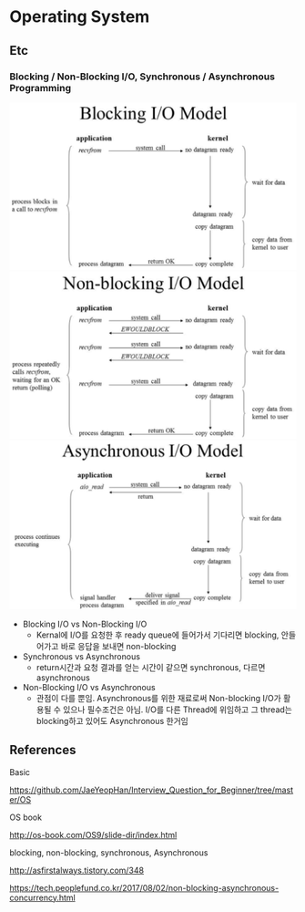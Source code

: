 # Operating System

## Etc

### Blocking / Non-Blocking I/O, Synchronous / Asynchronous Programming

![blocking-io](./img/blocking-io.png)
![non-blocking-io](./img/non-blocking-io.png)
![asynchronous-io](./img/asynchronous-io.png)

- Blocking I/O vs Non-Blocking I/O
  - Kernal에 I/O를 요청한 후 ready queue에 들어가서 기다리면 blocking, 안들어가고 바로 응답을 보내면 non-blocking
- Synchronous vs Asynchronous
  - return시간과 요청 결과를 얻는 시간이 같으면 synchronous, 다르면 asynchronous
- Non-Blocking I/O vs Asynchronous
  - 관점이 다를 뿐임. Asynchronous를 위한 재료로써 Non-blocking I/O가 활용될 수 있으나 필수조건은 아님. I/O를 다른 Thread에 위임하고 그 thread는 blocking하고 있어도 Asynchronous 한거임

## References

Basic

https://github.com/JaeYeopHan/Interview_Question_for_Beginner/tree/master/OS

OS book

http://os-book.com/OS9/slide-dir/index.html

blocking, non-blocking, synchronous, Asynchronous

http://asfirstalways.tistory.com/348

https://tech.peoplefund.co.kr/2017/08/02/non-blocking-asynchronous-concurrency.html